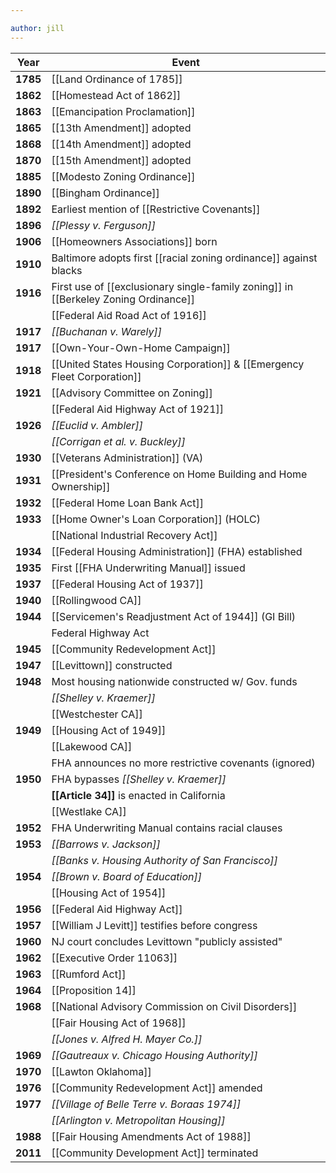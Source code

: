 ```yaml
---

author: jill
---
```


| Year | Event |
| -----|--------|
| **1785** | [[Land Ordinance of 1785]] |
| **1862** | [[Homestead Act of 1862]] |
| **1863** | [[Emancipation Proclamation]] |
| **1865** | [[13th Amendment]] adopted |
| **1868** | [[14th Amendment]] adopted |
| **1870** | [[15th Amendment]] adopted |
| **1885** | [[Modesto Zoning Ordinance]]
| **1890** | [[Bingham Ordinance]]
| **1892** | Earliest mention of [[Restrictive Covenants]]
| **1896** | *[[Plessy v. Ferguson]]*
| **1906** | [[Homeowners Associations]] born |
| **1910** | Baltimore adopts first [[racial zoning ordinance]] against blacks |
| **1916** | First use of [[exclusionary single-family zoning]] in [[Berkeley Zoning Ordinance]] |
|  | [[Federal Aid Road Act of 1916]] | 
| **1917** | *[[Buchanan v. Warely]]* 
| **1917** | [[Own-Your-Own-Home Campaign]] |
| **1918** | [[United States Housing Corporation]] & [[Emergency Fleet Corporation]] |
| **1921** | [[Advisory Committee on Zoning]] |
| | [[Federal Aid Highway Act of 1921]]
| **1926** | *[[Euclid v. Ambler]]* |
|  | *[[Corrigan et al. v. Buckley]]*
| **1930** | [[Veterans Administration]] (VA) |
| **1931** | [[President's Conference on Home Building and Home Ownership]]
| **1932** | [[Federal Home Loan Bank Act]] |
| **1933** | [[Home Owner's Loan Corporation]] (HOLC) |
| | [[National Industrial Recovery Act]] |
| **1934** | [[Federal Housing Administration]] (FHA) established |
| **1935** | First [[FHA Underwriting Manual]] issued |
| **1937** |[[Federal Housing Act of 1937]] |
| **1940** | [[Rollingwood CA]] |
| **1944** | [[Servicemen's Readjustment Act of 1944]] (GI Bill) |
| | Federal Highway Act
| **1945** | [[Community Redevelopment Act]] |
| **1947** | [[Levittown]] constructed |
| **1948** | Most housing nationwide constructed w/ Gov. funds |
|  | *[[Shelley v. Kraemer]]* |
|  | [[Westchester CA]] |
| **1949** | [[Housing Act of 1949]] |
|  | [[Lakewood CA]] |
|  | FHA announces no more restrictive covenants (ignored) |
| **1950** | FHA bypasses *[[Shelley v. Kraemer]]* |
| | **[[Article 34]]** is enacted in California 
|  | [[Westlake CA]] |
| **1952** | FHA Underwriting Manual contains racial clauses |
| **1953** | *[[Barrows v. Jackson]]* |
| | *[[Banks v. Housing Authority of San Francisco]]*
| **1954** | *[[Brown v. Board of Education]]* |
| | [[Housing Act of 1954]]
| **1956** | [[Federal Aid Highway Act]] |
| **1957** | [[William J Levitt]] testifies before congress |
| **1960** | NJ court concludes Levittown "publicly assisted" |
| **1962** | [[Executive Order 11063]] |
| **1963** | [[Rumford Act]]
| **1964** | [[Proposition 14]]
| **1968** | [[National Advisory Commission on Civil Disorders]] |
|  | [[Fair Housing Act of 1968]] |
| | *[[Jones v. Alfred H. Mayer Co.]]*
| **1969** | *[[Gautreaux v. Chicago Housing Authority]]*
| **1970** | [[Lawton Oklahoma]] |
| **1976** | [[Community Redevelopment Act]] amended |
| **1977** | *[[Village of Belle Terre v. Boraas 1974]]* |
|  | *[[Arlington v. Metropolitan Housing]]* |
| **1988** | [[Fair Housing Amendments Act of 1988]] |
| **2011** | [[Community Development Act]] terminated |